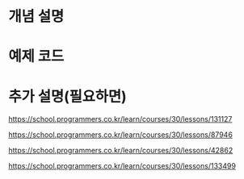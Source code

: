 # 개념 설명
# 예제 코드
# 추가 설명(필요하면)

https://school.programmers.co.kr/learn/courses/30/lessons/131127

https://school.programmers.co.kr/learn/courses/30/lessons/87946

https://school.programmers.co.kr/learn/courses/30/lessons/42862

https://school.programmers.co.kr/learn/courses/30/lessons/133499